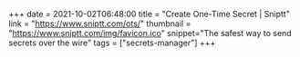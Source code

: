+++
date = 2021-10-02T06:48:00
title = "Create One-Time Secret | Sniptt"
link = "https://www.sniptt.com/ots/"
thumbnail = "https://www.sniptt.com/img/favicon.ico"
snippet="The safest way to send secrets over the wire"
tags = ["secrets-manager"]
+++
